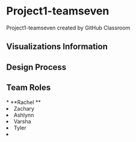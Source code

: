 # Project1-teamseven
Project1-teamseven created by GitHub Classroom

<h2> Visualizations Information </h2>



<h2> Design Process </h2>



<h2> Team Roles </h2>
* **Rachel **
<li> Zachary </li>
<li> Ashlynn </li>
<li> Varsha </li>
<li> Tyler <li>
